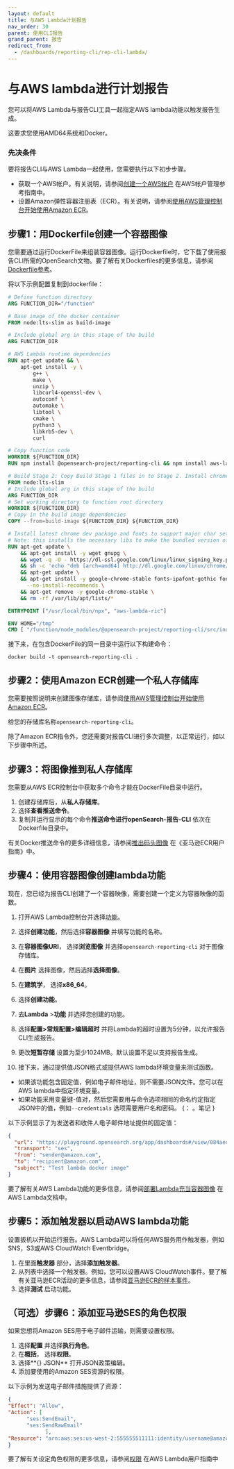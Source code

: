 ```yaml
---
layout: default
title: 与AWS Lambda计划报告
nav_order: 30
parent: 使用CLI报告
grand_parent: 报告
redirect_from:
  - /dashboards/reporting-cli/rep-cli-lambda/
---
```


# 与AWS lambda进行计划报告

您可以将AWS Lambda与报告CLI工具一起指定AWS lambda功能以触发报告生成。

这要求您使用AMD64系统和Docker。

### 先决条件

要将报告CLI与AWS Lambda一起使用，您需要执行以下初步步骤。

- 获取一个AWS帐户。有关说明，请参阅[创建一个AWS帐户](https://docs.aws.amazon.com/accounts/latest/reference/manage-acct-creating.html) 在AWS帐户管理参考指南中。
- 设置Amazon弹性容器注册表（ECR）。有关说明，请参阅[使用AWS管理控制台开始使用Amazon ECR](https://docs.aws.amazon.com/AmazonECR/latest/userguide/getting-started-console.html)。

## 步骤1：用Dockerfile创建一个容器图像

您需要通过运行DockerFile来组装容器图像。运行Dockerfile时，它下载了使用报告CLI所需的OpenSearch文物。要了解有关Dockerfiles的更多信息，请参阅[Dockerfile参考](https://docs.docker.com/engine/reference/builder/)。

将以下示例配置复制到dockerfile：

```dockerfile
# Define function directory
ARG FUNCTION_DIR="/function"

# Base image of the docker container
FROM node:lts-slim as build-image

# Include global arg in this stage of the build
ARG FUNCTION_DIR

# AWS Lambda runtime dependencies
RUN apt-get update && \
    apt-get install -y \
        g++ \
        make \
        unzip \
        libcurl4-openssl-dev \
        autoconf \
        automake \
        libtool \
        cmake \
        python3 \
        libkrb5-dev \
        curl

# Copy function code
WORKDIR ${FUNCTION_DIR}
RUN npm install @opensearch-project/reporting-cli && npm install aws-lambda-ric

# Build Stage 2: Copy Build Stage 1 files in to Stage 2. Install chrome, then remove chrome to keep the dependencies.
FROM node:lts-slim
# Include global arg in this stage of the build
ARG FUNCTION_DIR
# Set working directory to function root directory
WORKDIR ${FUNCTION_DIR}
# Copy in the build image dependencies
COPY --from=build-image ${FUNCTION_DIR} ${FUNCTION_DIR}

# Install latest chrome dev package and fonts to support major char sets (Chinese, Japanese, Arabic, Hebrew, Thai and a few others)
# Note: this installs the necessary libs to make the bundled version of Chromium that Puppeteer installs, work.
RUN apt-get update \
    && apt-get install -y wget gnupg \
    && wget -q -O - https://dl-ssl.google.com/linux/linux_signing_key.pub | apt-key add - \
    && sh -c 'echo "deb [arch=amd64] http://dl.google.com/linux/chrome/deb/ stable main" >> /etc/apt/sources.list.d/google.list' \
    && apt-get update \
    && apt-get install -y google-chrome-stable fonts-ipafont-gothic fonts-wqy-zenhei fonts-thai-tlwg fonts-kacst fonts-freefont-ttf libxss1 \
      --no-install-recommends \
    && apt-get remove -y google-chrome-stable \
    && rm -rf /var/lib/apt/lists/*

ENTRYPOINT ["/usr/local/bin/npx", "aws-lambda-ric"]

ENV HOME="/tmp"
CMD [ "/function/node_modules/@opensearch-project/reporting-cli/src/index.handler" ]

```

接下来，在包含DockerFile的同一目录中运行以下构建命令：

```
docker build -t opensearch-reporting-cli .
```

## 步骤2：使用Amazon ECR创建一个私人存储库

您需要按照说明来创建图像存储库，请参阅[使用AWS管理控制台开始使用Amazon ECR](https://docs.aws.amazon.com/AmazonECR/latest/userguide/getting-started-console.html)。

给您的存储库名称`opensearch-reporting-cli`。

除了Amazon ECR指令外，您还需要对报告CLI进行多次调整，以正常运行，如以下步骤中所述。

## 步骤3：将图像推到私人存储库

您需要从AWS ECR控制台中获取多个命令才能在DockerFile目录中运行。

1. 创建存储库后，从**私人存储库**。
1. 选择**查看推送命令**。
1. 复制并运行显示的每个命令**推送命令进行openSearch-报告-CLI** 依次在Dockerfile目录中。

有关Docker推送命令的更多详细信息，请参阅[推出码头图像](https://docs.aws.amazon.com/AmazonECR/latest/userguide/docker-push-ecr-image.html) 在《亚马逊ECR用户指南》中。

## 步骤4：使用容器图像创建lambda功能

现在，您已经为报告CLI创建了一个容器映像，需要创建一个定义为容器映像的函数。

1. 打开AWS Lambda控制台并选择[功能](https://us-west-2.console.aws.amazon.com/lambda/home?region=us-west-2#/functions)。
1. 选择**创建功能**，然后选择**容器图像** 并填写功能的名称。
1. 在**容器图像URI**， 选择**浏览图像** 并选择`opensearch-reporting-cli` 对于图像存储库。
1. 在**图片** 选择图像，然后选择**选择图像**。
1. 在**建筑学**， 选择**x86_64**。
1. 选择**创建功能**。
1. 去**Lambda** >**功能** 并选择您创建的功能。
1. 选择**配置>常规配置>编辑超时** 并将Lambda的超时设置为5分钟，以允许报告CLI生成报告。
1. 更改**短暂存储** 设置为至少1024MB。默认设置不足以支持报告生成。

1. 接下来，通过提供值JSON格式或提供AWS lambda环境变量来测试函数。

- 如果该功能包含固定值，例如电子邮件地址，则不需要JSON文件。您可以在AWS lambda中指定环境变量。
- 如果功能采用变量键-值对，然后您需要用与命令选项相同的命名约定指定JSON中的值，例如`--credentials` 选项需要用户名和密码。
{： 。笔记 }

 以下示例显示了为发送者和收件人电子邮件地址提供的固定值：

```json
{
  "url": "https://playground.opensearch.org/app/dashboards#/view/084aed50-6f48-11ed-a3d5-1ddbf0afc873",
  "transport": "ses",
  "from": "sender@amazon.com", 
  "to": "recipient@amazon.com", 
  "subject": "Test lambda docker image"
}
```

要了解有关AWS Lambda功能的更多信息，请参阅[部署Lambda充当容器图像](https://docs.aws.amazon.com/lambda/latest/dg/gettingstarted-images.html) 在AWS Lambda文档中。
## 步骤5：添加触发器以启动AWS lambda功能

设置扳机以开始运行报告。AWS Lambda可以将任何AWS服务用作触发器，例如SNS，S3或AWS CloudWatch Eventbridge。

1. 在里面**触发器** 部分，选择**添加触发器**。
1. 从列表中选择一个触发器。例如，您可以设置AWS CloudWatch事件。要了解有关亚马逊ECR活动的更多信息，请参阅[亚马逊ECR的样本事件](https://docs.aws.amazon.com/AmazonECR/latest/userguide/ecr-eventbridge.html#ecr-eventbridge-bus)。
1. 选择**测试** 启动功能。

## （可选）步骤6：添加亚马逊SES的角色权限

如果您想将Amazon SES用于电子邮件运输，则需要设置权限。

1. 选择**配置** 并选择**执行角色**。
1. 在**概括**， 选择**权限**。
1. 选择**{} JSON** 打开JSON政策编辑。
1. 添加要使用的Amazon SES资源的权限。

以下示例为发送电子邮件措施提供了资源：

```json
{
"Effect": "Allow",
"Action": [
      "ses:SendEmail",
      "ses:SendRawEmail"
            ],
"Resource": "arn:aws:ses:us-west-2:555555511111:identity/username@amazon.com"
}
```

要了解有关设定角色权限的更多信息，请参阅[权限](https://docs.aws.amazon.com/lambda/latest/dg/gettingstarted-images.html#gettingstarted-images-permissions) 在AWS Lambda用户指南中

